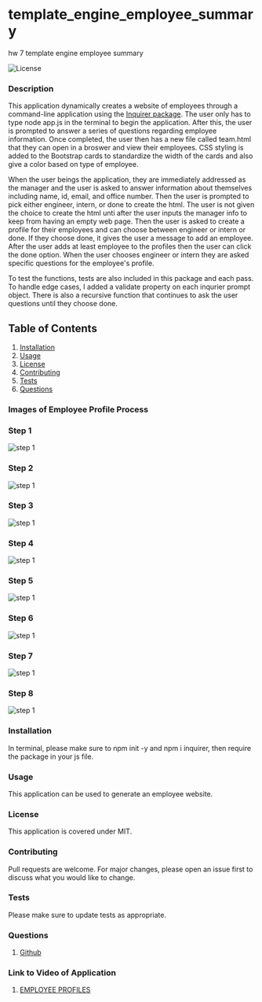 # template_engine_employee_summary
hw 7 template engine employee summary 


![License](https://img.shields.io/badge/License-MIT-yellow.svg)

### Description
This application dynamically creates a website of employees through a command-line application using the [Inquirer package](https://www.npmjs.com/package/inquirer). The user only has to type node app.js in the terminal to begin the application. After this, the user is prompted to answer a series of questions regarding employee information. Once completed, the user then has a new file called team.html that they can open in a broswer and view their employees. CSS styling is added to the Bootstrap cards to standardize the width of the cards and also give a color based on type of employee. 

When the user beings the application, they are immediately addressed as the manager and the user is asked to answer information about themselves including name, id, email, and office number. Then the user is prompted to pick either engineer, intern, or done to create the html. The user is not given the choice to create the html unti after the user inputs the manager info to keep from having an empty web page. Then the user is asked to create a profile for their employees and can choose between engineer or intern or done. If they choose done, it gives the user a message to add an employee. After the user adds at least employee to the profiles then the user can click the done option. When the user chooses engineer or intern they are asked specific questions for the employee's profile. 

To test the functions, tests are also included in this package and each pass. To handle edge cases, I added a validate property on each inqurier prompt object. There is also a recursive function that continues to ask the user questions until they choose done. 

    
## Table of Contents
1. [Installation](#installation)
2. [Usage](#usage)
3. [License](#license)
4. [Contributing](#contributing)
5. [Tests](#tests)
6. [Questions](#questions)

### Images of Employee Profile Process

### Step 1

![step 1](assets/step1.png)

### Step 2

![step 1](assets/step2.png)

### Step 3

![step 1](assets/step3.png)

### Step 4

![step 1](assets/step4.png)

### Step 5

![step 1](assets/step5.png)

### Step 6

![step 1](assets/step6.png)

### Step 7

![step 1](assets/step7.png)

### Step 8

![step 1](assets/step8.png)


### Installation
In terminal, please make sure to npm init -y and npm i inquirer, then require the package in your js file. 

### Usage
This application can be used to generate an employee website. 

### License 

This application is covered under MIT.


### Contributing 
Pull requests are welcome. For major changes, please open an issue first to discuss what you would like to change.

### Tests
Please make sure to update tests as appropriate.


### Questions
1. [Github](https://github.com/nicoleremy95)

### Link to Video of Application
1. [EMPLOYEE PROFILES](https://drive.google.com/file/d/1XIR5b5sHZqeSox2YTBNKxbk67N34_sH-/view?usp=sharing)
    
    